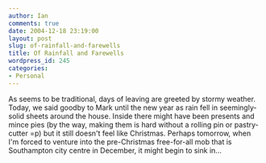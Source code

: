 ```yaml
---
author: Ian
comments: true
date: 2004-12-18 23:19:00
layout: post
slug: of-rainfall-and-farewells
title: Of Rainfall and Farewells
wordpress_id: 245
categories:
- Personal
---
```


As seems to be traditional, days of leaving are greeted by stormy weather.  Today, we said goodby to Mark until the new year as rain fell in seemingly-solid sheets around the house.  Inside there might have been presents and mince pies (by the way, making them is hard without a rolling pin or pastry-cutter =p) but it still doesn't feel like Christmas.  Perhaps tomorrow, when I'm forced to venture into the pre-Christmas free-for-all mob that is Southampton city centre in December, it might begin to sink in...

